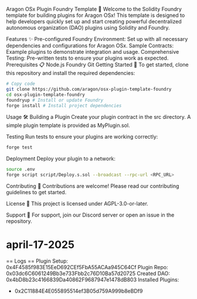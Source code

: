 Aragon OSx Plugin Foundry Template 🚀
Welcome to the Solidity Foundry template for building plugins for Aragon OSx! This template is designed to help developers quickly set up and start creating powerful decentralized autonomous organization (DAO) plugins using Solidity and Foundry.

Features ✨
Pre-configured Foundry Environment: Set up with all necessary dependencies and configurations for Aragon OSx.
Sample Contracts: Example plugins to demonstrate integration and usage.
Comprehensive Testing: Pre-written tests to ensure your plugins work as expected.
Prerequisites 📋
Node.js
Foundry
Git
Getting Started 🏁
To get started, clone this repository and install the required dependencies:

```bash
# Copy code
git clone https://github.com/aragon/osx-plugin-template-foundry
cd osx-plugin-template-foundry
foundryup # Install or update Foundry
forge install # Install project dependencies
```

Usage 🛠
Building a Plugin
Create your plugin contract in the src directory. A simple plugin template is provided as MyPlugin.sol.

Testing
Run tests to ensure your plugins are working correctly:

```bash
forge test
```

Deployment
Deploy your plugin to a network:

```bash
source .env
forge script script/Deploy.s.sol --broadcast --rpc-url <RPC_URL>
```

Contributing 🤝
Contributions are welcome! Please read our contributing guidelines to get started.

License 📄
This project is licensed under AGPL-3.0-or-later.

Support 💬
For support, join our Discord server or open an issue in the repository.

# april-17-2025

== Logs ==
Plugin Setup: 0x4F4585f983E15EeD692CEf5FbA55ACAa945C64Cf
Plugin Repo: 0x03dc6C6061249Bb3e733Fbb2c76D10Ba57d20725
Created DAO: 0x4bD8b23c4166839Da40862F9687947e1478dB803
Installed Plugins:

- 0x2C11884E4E055895514ef3B05d759A999b8eBDf9
